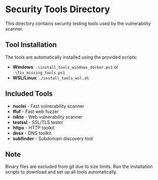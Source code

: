 # Security Tools Directory

This directory contains security testing tools used by the vulnerability scanner.

## Tool Installation

The tools are automatically installed using the provided scripts:

- **Windows**: `.\install_tools_windows_docker.ps1` or `.\fix_missing_tools.ps1`
- **WSL/Linux**: `./install_tools_wsl.sh`

## Included Tools

- **nuclei** - Fast vulnerability scanner
- **ffuf** - Fast web fuzzer  
- **nikto** - Web vulnerability scanner
- **testssl** - SSL/TLS tester
- **httpx** - HTTP toolkit
- **dnsx** - DNS toolkit
- **subfinder** - Subdomain discovery tool

## Note

Binary files are excluded from git due to size limits. Run the installation scripts to download and set up all tools automatically.
